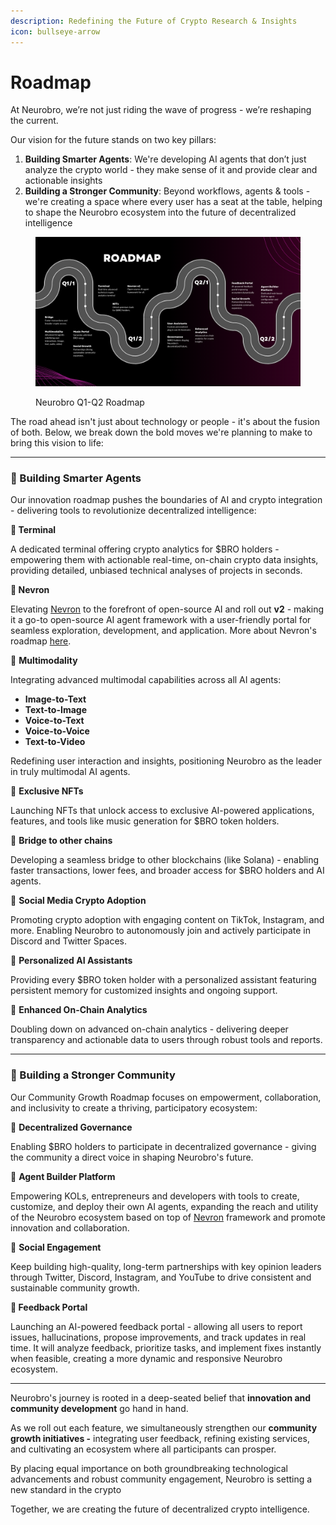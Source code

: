```yaml
---
description: Redefining the Future of Crypto Research & Insights
icon: bullseye-arrow
---
```


# Roadmap

At Neurobro, we’re not just riding the wave of progress - we’re reshaping the current.&#x20;

Our vision for the future stands on two key pillars:

1. **Building Smarter Agents**: We're developing AI agents that don’t just analyze the crypto world - they make sense of it and provide clear and actionable insights
2. **Building a Stronger Community**: Beyond workflows, agents & tools - we're creating a space where every user has a seat at the table, helping to shape the Neurobro ecosystem into the future of decentralized intelligence

<figure><img src="../.gitbook/assets/roadmap.png" alt=""><figcaption><p>Neurobro Q1-Q2 Roadmap</p></figcaption></figure>

The road ahead isn't just about technology or people - it's about the fusion of both. Below, we break down the bold moves we're planning to make to bring this vision to life:

***

### 🔸 Building Smarter Agents

Our innovation roadmap pushes the boundaries of AI and crypto integration - delivering tools to revolutionize decentralized intelligence:

**📍 Terminal**

A dedicated terminal offering crypto analytics for $BRO holders - empowering them with actionable real-time, on-chain crypto data insights, providing detailed, unbiased technical analyses of projects in seconds.

**📍 Nevron**

Elevating [Nevron](../technical/nevron/) to the forefront of open-source AI and roll out **v2** - making it a go-to open-source AI agent framework with a user-friendly portal for seamless exploration, development, and application. More about Nevron's roadmap [here](../technical/nevron/roadmap.md).

📍 **Multimodality**

Integrating advanced multimodal capabilities across all AI agents:

* **Image-to-Text**
* **Text-to-Image**
* **Voice-to-Text**
* **Voice-to-Voice**
* **Text-to-Video**

Redefining user interaction and insights, positioning Neurobro as the leader in truly multimodal AI agents.

📍 **Exclusive NFTs**

Launching NFTs that unlock access to exclusive AI-powered applications, features, and tools like music generation for $BRO token holders.

📍 **Bridge to other chains**

Developing a seamless bridge to other blockchains (like Solana) - enabling faster transactions, lower fees, and broader access for $BRO holders and AI agents.

📍 **Social Media Crypto Adoption**

Promoting crypto adoption with engaging content on TikTok, Instagram, and more. Enabling Neurobro to autonomously join and actively participate in Discord and Twitter Spaces.

📍 **Personalized AI Assistants**

Providing every $BRO token holder with a personalized assistant featuring persistent memory for customized insights and ongoing support.

📍 **Enhanced On-Chain Analytics**

Doubling down on advanced on-chain analytics - delivering deeper transparency and actionable data to users through robust tools and reports.

***

### 🔸 Building a Stronger Community

Our Community Growth Roadmap focuses on empowerment, collaboration, and inclusivity to create a thriving, participatory ecosystem:

📍 **Decentralized Governance**

Enabling $BRO holders to participate in decentralized governance - giving the community a direct voice in shaping Neurobro's future.

📍 **Agent Builder Platform**

Empowering KOLs, entrepreneurs and developers with tools to create, customize, and deploy their own AI agents, expanding the reach and utility of the Neurobro ecosystem based on top of [Nevron](../technical/nevron/) framework and promote innovation and collaboration.

📍 **Social Engagement**

Keep building high-quality, long-term partnerships with key opinion leaders through Twitter, Discord, Instagram, and YouTube to drive consistent and sustainable community growth.

**📍 Feedback Portal**

Launching an AI-powered feedback portal - allowing all users to report issues, hallucinations, propose improvements, and track updates in real time. It will analyze feedback, prioritize tasks, and implement fixes instantly when feasible, creating a more dynamic and responsive Neurobro ecosystem.

***

Neurobro's journey is rooted in a deep-seated belief that **innovation and community development** go hand in hand.&#x20;

As we roll out each feature, we simultaneously strengthen our **community growth initiatives -** integrating user feedback, refining existing services, and cultivating an ecosystem where all participants can prosper.

By placing equal importance on both groundbreaking technological advancements and robust community engagement, Neurobro is setting a new standard in the crypto

Together, we are creating the future of decentralized crypto intelligence.
